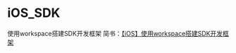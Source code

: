 # iOS_SDK
使用workspace搭建SDK开发框架
简书：[【iOS】使用workspace搭建SDK开发框架](https://www.jianshu.com/p/fc5b7515bac9)
